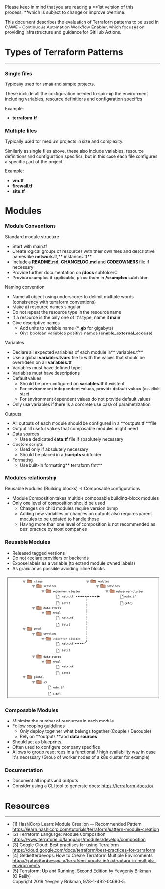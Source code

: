 Please keep in mind that you are reading a **1st version of this process, **which is subject to change or improve overtime.

This document describes the evaluation of Terraform patterns to be used in CAWE - Continuous Automation Workflow Enabler, which focuses on providing infrastructure and guidance for GitHub Actions.

# Types of Terraform Patterns

---

### Single files

Typically used for small and simple projects.

These include all the configuration needed to spin-up the environment including variables, resource definitions and configuration specifics

Example:

- **terraform.tf**

### Multiple files

Typically used tor medium projects in size and complexity.

Similarly as single files above, these also include variables, resource definitions and configuration specifics, but in this case each file configures a specific part of the project.

Example:

- **vm.tf**
- **firewall.tf**
- **site.tf**

# Modules

### Module Conventions

Standard module structure

- Start with main.tf
- Create logical groups of resources with their own files and descriptive names like **network.tf**,** instances.tf**
- Include a **README.md**, **CHANGELOG.md** and **CODEOWNERS** file if necessary
- Provide further documentation on **/docs** subfolderC
- Provide examples if applicable, place them in **/examples** subfolder

Naming convention

- Name all object using underscores to delimit multiple words (consistency with terraform conventions)
- Make all resource names singular
- Do not repeat the resource type in the resource name
- If a resource is the only one of it's type, name it **main**
- Give descriptive names
  - Add units to variable name (**\*\_gb** for gigabyte)
  - Give boolean variables positive names (**enable_external_access**)

Variables

- Declare all expected variables of each module in** variables.tf**
- Use a global **variables.tvars** file to with the values that should be overridden on all **variables.tf**
- Variables must have defined types
- Variables must have descriptions
- Default values
  - Should be pre-configured on **variables.tf** if existent
  - For environment independent values, provide default values (ex. disk size)
  - For environment dependent values do not provide default values
- Only use variables if there is a concrete use case of parametrization

Outputs

- All outputs of each module should be configured in a **outputs.tf **file
- Output all useful values that composable modules might need
- Data sources
  - Use a dedicated **data.tf** file if absolutely necessary
- Custom scripts
  - Used only if absolutely necessary
  - Should be placed in a **/scripts** subfolder
- Formating
  - Use built-in formatting** terraform fmt**

### Modules relationship

Reusable Modules (Building blocks) → Composable configurations

- Module Composition takes multiple composable building-block modules
- Only one level of composition should be used
  - Changes on child modules require version bump
  - Adding new variables or changes on outputs also requires parent modules to be updated to handle those
  - Having more than one level of composition is not recommended as best practice by most companies

### Reusable Modules

- Released tagged versions
- Do not declare providers or backends
- Expose labels as a variable (to extend module owned labels)
- As granular as possible avoiding inline blocks

![img.png](./images/terraform_modules.png)

### Composable Modules

- Minimize the number of resources in each module
- Follow scoping guidelines
  - Only deploy together what belongs together (Couple / Decouple)
  - Rely on **outputs **and **data sources**
- Should act as blueprints
- Often used to configure company specifics
- Allows to group resources in a functional / high availability way in case it's necessary (Group of worker nodes of a k8s cluster for example)

### Documentation

- Document all inputs and outputs
- Consider using a CLI tool to generate docs: <https://terraform-docs.io/>

# Resources

---

- [1] HashiCorp Learn: Module Creation -- Recommended Pattern\
  <https://learn.hashicorp.com/tutorials/terraform/pattern-module-creation>
- [2] Terraform Language: Module Composition\
  <https://www.terraform.io/language/modules/develop/composition>
- [3] Google Cloud: Best practises for using Terraform\
  <https://cloud.google.com/docs/terraform/best-practices-for-terraform>
- [4] Getbetterdevops: How to Create Terraform Multiple Environments\
  <https://getbetterdevops.io/terraform-create-infrastructure-in-multiple-environments>
- [5] Terraform: Up and Running, Second Edition by Yevgeniy Brikman (O'Reilly)\
  Copyright 2019 Yevgeniy Brikman, 978-1-492-04690-5.
